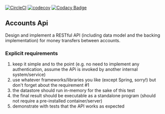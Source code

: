 [![CircleCI](https://circleci.com/gh/spikerlabs/accounts-api-exercise/tree/master.svg?style=shield)](https://circleci.com/gh/spikerlabs/accounts-api-exercise/tree/master)
[![codecov](https://codecov.io/gh/spikerlabs/accounts-api-exercise/branch/master/graph/badge.svg)](https://codecov.io/gh/spikerlabs/accounts-api-exercise)
[![Codacy Badge](https://api.codacy.com/project/badge/Grade/1f3cd587671a419e981f4f17613bff13)](https://www.codacy.com/app/asarturas/payments-api-exercise?utm_source=github.com&amp;utm_medium=referral&amp;utm_content=spikerlabs/payments-api-exercise&amp;utm_campaign=Badge_Grade)

## Accounts Api

Design and implement a RESTful API (including data model and the backing implementation) for money
transfers between accounts.

### Explicit requirements

1. keep it simple and to the point (e.g. no need to implement any authentication, assume the APi is invoked by another internal system/service)
2. use whatever frameworks/libraries you like (except Spring, sorry!) but don't forget about the requirement #1
3. the datastore should run in-memory for the sake of this test
4. the final result should be executable as a standalone program (should not require a pre-installed container/server)
5. demonstrate with tests that the API works as expected
